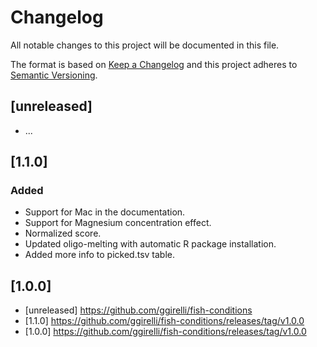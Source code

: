 # Changelog
All notable changes to this project will be documented in this file.

The format is based on [Keep a Changelog](http://keepachangelog.com/en/1.0.0/)
and this project adheres to [Semantic Versioning](http://semver.org/spec/v2.0.0.html).

## [unreleased]
- ...

## [1.1.0]
### Added
- Support for Mac in the documentation.
- Support for Magnesium concentration effect.
- Normalized score.
- Updated oligo-melting with automatic R package installation.
- Added more info to picked.tsv table.

## [1.0.0]

* [unreleased] https://github.com/ggirelli/fish-conditions
* [1.1.0] https://github.com/ggirelli/fish-conditions/releases/tag/v1.0.0
* [1.0.0] https://github.com/ggirelli/fish-conditions/releases/tag/v1.0.0
